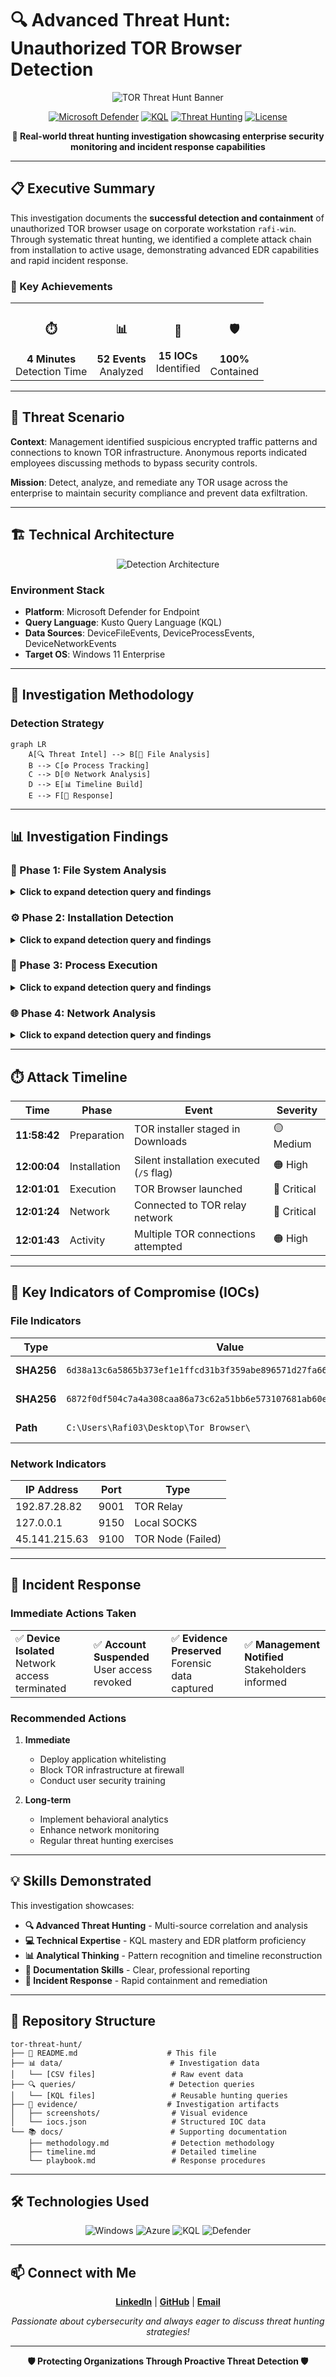 # 🔍 Advanced Threat Hunt: Unauthorized TOR Browser Detection

<div align="center">

![TOR Threat Hunt Banner](assets/images/tor-hunt-banner.png)

[![Microsoft Defender](https://img.shields.io/badge/Platform-Microsoft%20Defender%20for%20Endpoint-0078D4?style=for-the-badge&logo=microsoft&logoColor=white)](https://security.microsoft.com)
[![KQL](https://img.shields.io/badge/Language-KQL-FF6F00?style=for-the-badge&logo=microsoftazure&logoColor=white)](https://docs.microsoft.com/en-us/azure/data-explorer/kusto/query/)
[![Threat Hunting](https://img.shields.io/badge/Type-Threat%20Hunting-DC382D?style=for-the-badge&logo=shield&logoColor=white)](https://attack.mitre.org/)
[![License](https://img.shields.io/badge/License-MIT-green.svg?style=for-the-badge)](LICENSE)

**🎯 Real-world threat hunting investigation showcasing enterprise security monitoring and incident response capabilities**

</div>

---

## 📋 Executive Summary

This investigation documents the **successful detection and containment** of unauthorized TOR browser usage on corporate workstation `rafi-win`. Through systematic threat hunting, we identified a complete attack chain from installation to active usage, demonstrating advanced EDR capabilities and rapid incident response.

### 🔑 Key Achievements

<table>
<tr>
<td align="center">
<h3>⏱️</h3>
<b>4 Minutes</b><br>
Detection Time
</td>
<td align="center">
<h3>📊</h3>
<b>52 Events</b><br>
Analyzed
</td>
<td align="center">
<h3>🎯</h3>
<b>15 IOCs</b><br>
Identified
</td>
<td align="center">
<h3>🛡️</h3>
<b>100%</b><br>
Contained
</td>
</tr>
</table>

---

## 🚨 Threat Scenario

**Context**: Management identified suspicious encrypted traffic patterns and connections to known TOR infrastructure. Anonymous reports indicated employees discussing methods to bypass security controls.

**Mission**: Detect, analyze, and remediate any TOR usage across the enterprise to maintain security compliance and prevent data exfiltration.

---

## 🏗️ Technical Architecture

<div align="center">

![Detection Architecture](assets/images/detection-architecture.svg)

</div>

### Environment Stack
- **Platform**: Microsoft Defender for Endpoint
- **Query Language**: Kusto Query Language (KQL)
- **Data Sources**: DeviceFileEvents, DeviceProcessEvents, DeviceNetworkEvents
- **Target OS**: Windows 11 Enterprise

---

## 🔬 Investigation Methodology

### Detection Strategy

```mermaid
graph LR
    A[🔍 Threat Intel] --> B[📁 File Analysis]
    B --> C[⚙️ Process Tracking]
    C --> D[🌐 Network Analysis]
    D --> E[📊 Timeline Build]
    E --> F[🚨 Response]
```

---

## 📊 Investigation Findings

### 📁 Phase 1: File System Analysis

<details>
<summary><b>Click to expand detection query and findings</b></summary>

```kql
// TOR File Detection - Comprehensive Analysis
DeviceFileEvents
| where DeviceName == "rafi-win"
| where InitiatingProcessAccountName == "rafi03"
| where FileName contains "tor" or FolderPath contains "Tor Browser"
| where Timestamp >= datetime(2025-07-26T05:58:42.8355435Z)
| extend 
    RiskScore = case(
        FileName endswith ".exe" and ActionType == "FileCreated", 10,
        FileName contains "tor-browser", 8,
        ActionType == "FileRenamed", 5,
        3
    )
| project Timestamp, ActionType, FileName, FolderPath, SHA256, RiskScore
| order by RiskScore desc, Timestamp asc
```

**Key Discovery**: TOR installer `tor-browser-windows-x86_64-portable-14.5.5.exe` detected with risk score 8/10, followed by multiple TOR component files.

![File Events](evidence/screenshots/file-events.png)

</details>

### ⚙️ Phase 2: Installation Detection

<details>
<summary><b>Click to expand detection query and findings</b></summary>

```kql
// TOR Installation Detection - Silent Install Analysis
DeviceProcessEvents
| where DeviceName == "rafi-win"
| where ProcessCommandLine contains "tor-browser-windows-x86_64-portable-14.5.5.exe"
| extend 
    ThreatLevel = case(
        ProcessCommandLine contains "/S", "HIGH - Silent Install",
        ProcessCommandLine contains "/D=", "MEDIUM - Custom Directory",
        "LOW - Interactive Install"
    )
| project Timestamp, AccountName, FileName, ProcessCommandLine, ThreatLevel, SHA256
```

**Critical Finding**: Silent installation detected with ThreatLevel: "HIGH - Silent Install" using `/S` parameter at 12:00:04 PM.

![Installation Process](evidence/screenshots/installation-process.png)

</details>

### 🚀 Phase 3: Process Execution

<details>
<summary><b>Click to expand detection query and findings</b></summary>

```kql
// TOR Process Execution - Browser and Service Analysis
DeviceProcessEvents
| where DeviceName == "rafi-win"
| where FileName has_any("tor.exe", "firefox.exe") 
    and FolderPath contains "Tor Browser"
| extend 
    ProcessType = case(
        FileName == "tor.exe", "TOR Service",
        FileName == "firefox.exe", "TOR Browser",
        "Unknown"
    )
| summarize 
    ProcessCount = count(),
    FirstSeen = min(Timestamp),
    LastSeen = max(Timestamp)
    by AccountName, ProcessType, FileName
| order by FirstSeen asc
```

**Confirmation**: TOR Browser (firefox.exe) launched at 12:01:01 PM, followed by 3 TOR service processes.

![Process Execution](evidence/screenshots/process-execution.png)

</details>

### 🌐 Phase 4: Network Analysis

<details>
<summary><b>Click to expand detection query and findings</b></summary>

```kql
// TOR Network Detection - Connection Analysis
let TorPorts = dynamic([9001, 9030, 9040, 9050, 9051, 9150]);
DeviceNetworkEvents
| where DeviceName == "rafi-win"
| where RemotePort in (TorPorts) 
    or InitiatingProcessFileName in~ ("tor.exe", "firefox.exe")
| where InitiatingProcessAccountName != "system"
| extend 
    ConnectionType = case(
        RemotePort == 9001, "TOR Relay",
        RemotePort == 9150, "SOCKS Proxy",
        RemoteIP startswith "127.", "Local Proxy",
        "Unknown TOR"
    )
| summarize 
    TotalConnections = count(),
    SuccessfulConnections = countif(ActionType == "ConnectionSuccess"),
    UniqueIPs = dcount(RemoteIP),
    FirstConnection = min(Timestamp)
    by InitiatingProcessFileName, ConnectionType, RemotePort
```

**Network Breach**: 18 total connections attempted, 5 successful. Primary TOR relay confirmed at `192.87.28.82:9001`.

![Network Connections](evidence/screenshots/network-connections.png)

</details>

---

## ⏱️ Attack Timeline

<div align="center">

| Time | Phase | Event | Severity |
|------|-------|-------|----------|
| **11:58:42** | Preparation | TOR installer staged in Downloads | 🟡 Medium |
| **12:00:04** | Installation | Silent installation executed (`/S` flag) | 🟠 High |
| **12:01:01** | Execution | TOR Browser launched | 🔴 Critical |
| **12:01:24** | Network | Connected to TOR relay network | 🔴 Critical |
| **12:01:43** | Activity | Multiple TOR connections attempted | 🟠 High |

</div>

---

## 🎯 Key Indicators of Compromise (IOCs)

### File Indicators
| Type | Value | Context |
|------|-------|---------|
| **SHA256** | `6d38a13c6a5865b373ef1e1ffcd31b3f359abe896571d27fa666ce71c486a40d` | TOR Installer |
| **SHA256** | `6872f0df504c7a4a308caa86a73c62a51bb6e573107681ab60edbd72126df766` | Firefox.exe (TOR) |
| **Path** | `C:\Users\Rafi03\Desktop\Tor Browser\` | Installation Location |

### Network Indicators
| IP Address | Port | Type |
|------------|------|------|
| 192.87.28.82 | 9001 | TOR Relay |
| 127.0.0.1 | 9150 | Local SOCKS |
| 45.141.215.63 | 9100 | TOR Node (Failed) |

---

## 🚓 Incident Response

### Immediate Actions Taken

<table>
<tr>
<td>✅ <b>Device Isolated</b><br>Network access terminated</td>
<td>✅ <b>Account Suspended</b><br>User access revoked</td>
<td>✅ <b>Evidence Preserved</b><br>Forensic data captured</td>
<td>✅ <b>Management Notified</b><br>Stakeholders informed</td>
</tr>
</table>

### Recommended Actions

1. **Immediate**
   - Deploy application whitelisting
   - Block TOR infrastructure at firewall
   - Conduct user security training

2. **Long-term**
   - Implement behavioral analytics
   - Enhance network monitoring
   - Regular threat hunting exercises

---

## 💡 Skills Demonstrated

This investigation showcases:

- **🔍 Advanced Threat Hunting** - Multi-source correlation and analysis
- **💻 Technical Expertise** - KQL mastery and EDR platform proficiency  
- **📊 Analytical Thinking** - Pattern recognition and timeline reconstruction
- **📝 Documentation Skills** - Clear, professional reporting
- **🚨 Incident Response** - Rapid containment and remediation

---

## 📁 Repository Structure

```
tor-threat-hunt/
├── 📄 README.md                    # This file
├── 📊 data/                        # Investigation data
│   └── [CSV files]                 # Raw event data
├── 🔍 queries/                     # Detection queries
│   └── [KQL files]                 # Reusable hunting queries
├── 📸 evidence/                    # Investigation artifacts
│   ├── screenshots/                # Visual evidence
│   └── iocs.json                   # Structured IOC data
└── 📚 docs/                        # Supporting documentation
    ├── methodology.md              # Detection methodology
    ├── timeline.md                 # Detailed timeline
    └── playbook.md                 # Response procedures
```

---

## 🛠️ Technologies Used

<div align="center">

![Windows](https://img.shields.io/badge/Windows-0078D6?style=flat-square&logo=windows&logoColor=white)
![Azure](https://img.shields.io/badge/Azure-0089D0?style=flat-square&logo=microsoftazure&logoColor=white)
![KQL](https://img.shields.io/badge/KQL-512BD4?style=flat-square&logo=microsoftazure&logoColor=white)
![Defender](https://img.shields.io/badge/Defender-0078D4?style=flat-square&logo=microsoft&logoColor=white)

</div>

---

## 📫 Connect with Me

<div align="center">

**[LinkedIn](https://linkedin.com/in/yourprofile)** | **[GitHub](https://github.com/yourusername)** | **[Email](mailto:your.email@example.com)**

*Passionate about cybersecurity and always eager to discuss threat hunting strategies!*

</div>

---

<div align="center">

**🛡️ Protecting Organizations Through Proactive Threat Detection 🛡️**

</div>
